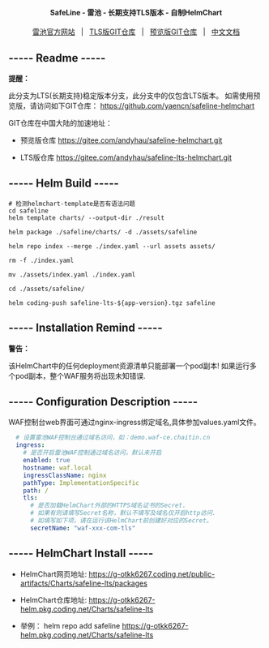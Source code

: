 <h4 align="center">
  SafeLine - 雷池 - 长期支持TLS版本 - 自制HelmChart
</h4>

<p align="center">
  <a target="_blank" href="https://waf-ce.chaitin.cn/">雷池官方网站</a> &nbsp; | &nbsp;
  <a target="_blank" href="https://github.com/yaencn/safeline-lts-helmchart">TLS版GIT仓库</a> &nbsp; | &nbsp;
  <a target="_blank" href="https://github.com/yaencn/safeline-helmchart">预览版GIT仓库</a> &nbsp; | &nbsp;
  <a target="_blank" href="https://github.com/yaencn/safeline-lts-helmchart/blob/main/README_CN.md">中文文档</a>
</p>

## ----- Readme -----

**提醒：**

此分支为LTS(长期支持)稳定版本分支，此分支中的仅包含LTS版本。
如需使用预览版，请访问如下GIT仓库：
https://github.com/yaencn/safeline-helmchart

GIT仓库在中国大陆的加速地址：
- 预览版仓库
https://gitee.com/andyhau/safeline-helmchart.git

- LTS版仓库
https://gitee.com/andyhau/safeline-lts-helmchart.git



## ----- Helm Build -----

```shell
# 检测helmchart-template是否有语法问题
cd safeline
helm template charts/ --output-dir ./result 
```

```shell
helm package ./safeline/charts/ -d ./assets/safeline

helm repo index --merge ./index.yaml --url assets assets/

rm -f ./index.yaml

mv ./assets/index.yaml ./index.yaml

cd ./assets/safeline/

helm coding-push safeline-lts-${app-version}.tgz safeline
```

## ----- Installation Remind -----

**警告：**

该HelmChart中的任何deployment资源清单只能部署一个pod副本!
如果运行多个pod副本，整个WAF服务将出现未知错误.


## ----- Configuration Description -----

WAF控制台web界面可通过nginx-ingress绑定域名,具体参加values.yaml文件。

```yaml
  # 设置雷池WAF控制台通过域名访问，如：demo.waf-ce.chaitin.cn
  ingress:
    # 是否开启雷池WAF控制通过域名访问，默认未开启
    enabled: true
    hostname: waf.local
    ingressClassName: nginx
    pathType: ImplementationSpecific
    path: /
    tls:
      # 是否加载HelmChart外部的HTTPS域名证书的Secret.
      # 如果有则请填写Secret名称，默认不填写及域名仅开启http访问.
      # 如填写如下项，请在运行该HelmChart前创建好对应的Secret。
      secretName: "waf-xxx-com-tls"
```

## ----- HelmChart Install -----

- HelmChart网页地址:
https://g-otkk6267.coding.net/public-artifacts/Charts/safeline-lts/packages

- HelmChart仓库地址:
https://g-otkk6267-helm.pkg.coding.net/Charts/safeline-lts

- 举例：
helm repo add safeline https://g-otkk6267-helm.pkg.coding.net/Charts/safeline-lts